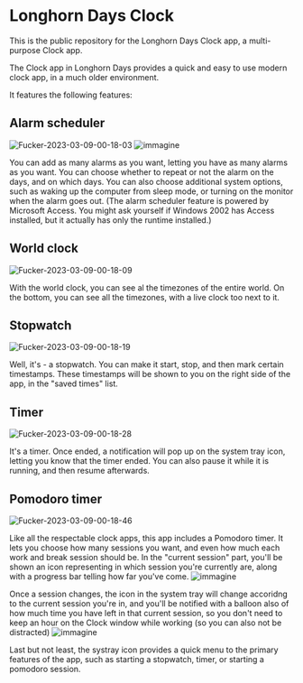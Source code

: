 # Longhorn Days Clock
This is the public repository for the Longhorn Days Clock app, a multi-purpose Clock app.

The Clock app in Longhorn Days provides a quick and easy to use modern clock app, in a much older environment.

It features the following features:

## Alarm scheduler
![Fucker-2023-03-09-00-18-03](https://user-images.githubusercontent.com/87281326/223874618-2884c29b-e553-4d8c-a20a-bcbb070fef9c.png)
![immagine](https://user-images.githubusercontent.com/87281326/223874690-814e3848-b1e2-4688-908d-dedf6da61359.png)

You can add as many alarms as you want, letting you have as many alarms as you want. You can choose whether to repeat or not the alarm on the days, and on which days. 
You can also choose additional system options, such as waking up the computer from sleep mode, or turning on the monitor when the alarm goes out.
(The alarm scheduler feature is powered by Microsoft Access. You might ask yourself if Windows 2002 has Access installed, but it actually has only the runtime installed.)

## World clock
![Fucker-2023-03-09-00-18-09](https://user-images.githubusercontent.com/87281326/223875236-4e897be7-f474-416a-ac28-f45710e7b3b8.png)

With the world clock, you can see al the timezones of the entire world. On the bottom, you can see all the timezones, with a live clock too next to it.

## Stopwatch
![Fucker-2023-03-09-00-18-19](https://user-images.githubusercontent.com/87281326/223875522-57ba7e9d-f7bd-4868-be36-c9c439561020.png)

Well, it's - a stopwatch. You can make it start, stop, and then mark certain timestamps. These timestamps will be shown to you on the right side of the app, in the "saved times" list.

## Timer
![Fucker-2023-03-09-00-18-28](https://user-images.githubusercontent.com/87281326/223875642-037a38a7-5aca-4292-904a-f36c061bd352.png)

It's a timer. Once ended, a notification will pop up on the system tray icon, letting you know that the timer ended. You can also pause it while it is running, and then resume afterwards.

## Pomodoro timer
![Fucker-2023-03-09-00-18-46](https://user-images.githubusercontent.com/87281326/223875797-a31d8928-e98c-45f4-adb6-4e1dfe318a86.png)

Like all the respectable clock apps, this app includes a Pomodoro timer. It lets you choose how many sessions you want, and even how much each work and break session should be.
In the "current session" part, you'll be shown an icon representing in which session you're currently are, along with a progress bar telling how far you've come.
![immagine](https://user-images.githubusercontent.com/87281326/223876126-956fa920-4b09-4ade-8b4b-c19a756648dc.png) 

Once a session changes, the icon in the system tray will change accoridng to the current session you're in, and you'll be notified with a balloon also of how much time you have left in that current session, so you don't need to keep an hour on the Clock window while working (so you can also not be distracted)
![immagine](https://user-images.githubusercontent.com/87281326/223876179-f5ba288a-f549-48ec-bf49-861cca483578.png)

Last but not least, the systray icon provides a quick menu to the primary features of the app, such as starting a stopwatch, timer, or starting a pomodoro session.
